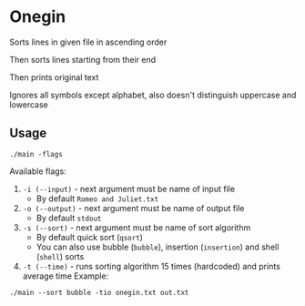 # Onegin

Sorts lines in given file in ascending order

Then sorts lines starting from their end

Then prints original text

Ignores all symbols except alphabet, also doesn't distinguish uppercase and lowercase

## Usage

```
./main -flags
```
Available flags:

1. `-i (--input)` - next argument must be name of input file
    + By default `Romeo and Juliet.txt`
2. `-o (--output)` - next argument must be name of output file
    + By default `stdout`
3. `-s (--sort)` - next argument must be name of sort algorithm
    + By default quick sort (`qsort`)
    + You can also use bubble (`bubble`), insertion (`insertion`) and shell (`shell`) sorts
4. `-t (--time)` - runs sorting algorithm 15 times (hardcoded) and prints average time
Example:
```
./main --sort bubble -tio onegin.txt out.txt
```

